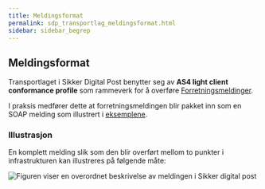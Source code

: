 ```yaml
---
title: Meldingsformat  
permalink: sdp_transportlag_meldingsformat.html
sidebar: sidebar_begrep
---
```


## Meldingsformat

Transportlaget i Sikker Digital Post benytter seg av **AS4 light client
conformance profile** som rammeverk for å overføre
[Forretningsmeldinger](../forretningslag/meldingsformat.md).

I praksis medfører dette at forretningsmeldingen blir pakket inn som en
SOAP melding som illustrert i [eksemplene](../eksempler/index.md).

### Illustrasjon

En komplett melding slik som den blir overført mellom to punkter i
infrastrukturen kan illustreres på følgende måte:

![Figuren viser en overordnet beskrivelse av meldingen i Sikker digital
post](meldingsstruktur_enkel.jpg)
